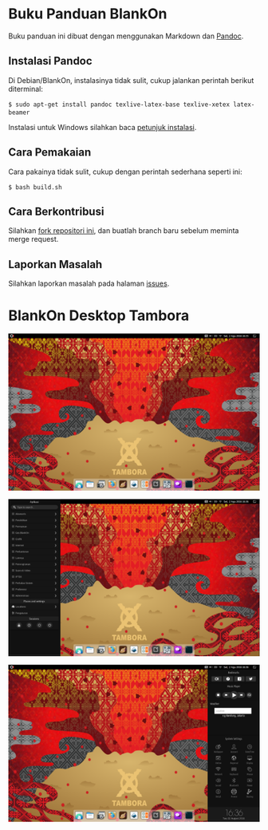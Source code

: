 # Buku Panduan BlankOn

Buku panduan ini dibuat dengan menggunakan Markdown dan [Pandoc](http://johnmacfarlane.net/pandoc/index.html).

## Instalasi Pandoc

Di Debian/BlankOn, instalasinya tidak sulit, cukup jalankan perintah berikut diterminal:

    $ sudo apt-get install pandoc texlive-latex-base texlive-xetex latex-beamer

Instalasi untuk Windows silahkan baca [petunjuk instalasi](http://pandoc.org/installing.html).

## Cara Pemakaian

Cara pakainya tidak sulit, cukup dengan perintah sederhana seperti ini:

    $ bash build.sh

## Cara Berkontribusi

Silahkan [fork repositori ini](https://github.com/atoz-chevara/blankon-doc/fork), dan buatlah branch baru sebelum meminta merge request.

## Laporkan Masalah

Silahkan laporkan masalah pada halaman [issues](https://github.com/atoz-chevara/blankon-doc/issues).

# BlankOn Desktop Tambora

![Desktop](tangkapan_layar/desktop.png)

![Panel Menu](tangkapan_layar/panel-menu.png)

![Panel Tambahan](tangkapan_layar/panel-tambahan.png)

